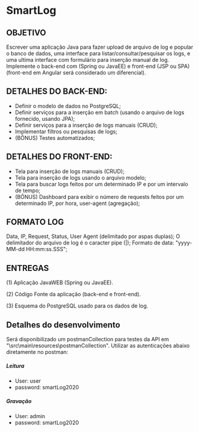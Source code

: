 # SmartLog

OBJETIVO
--------
Escrever uma aplicação Java para fazer upload de arquivo de log e popular o banco de dados,
uma interface para listar/consultar/pesquisar os logs, e uma ultima interface com formulário
para inserção manual de log. Implemente o back-end com (Spring ou JavaEE) e front-end (JSP
ou SPA) (front-end em Angular será considerado um diferencial).

DETALHES DO BACK-END:
-----------
- Definir o modelo de dados no PostgreSQL;
- Definir serviços para a inserção em batch (usando o arquivo de logs fornecido,
usando JPA);
- Definir serviços para a inserção de logs manuais (CRUD);
- Implementar filtros ou pesquisas de logs;
- (BÔNUS) Testes automatizados;

DETALHES DO FRONT-END:
-----------
- Tela para inserção de logs manuais (CRUD);
- Tela para inserção de logs usando o arquivo modelo;
- Tela para buscar logs feitos por um determinado IP e por um intervalo de tempo;
- (BÔNUS) Dashboard para exibir o número de requests feitos por um determinado IP,
por hora, user-agent (agregação);

FORMATO LOG
-----------
Data, IP, Request, Status, User Agent (delimitado por aspas duplas);
O delimitador do arquivo de log é o caracter pipe (|);
Formato de data: "yyyy-MM-dd HH:mm:ss.SSS";

ENTREGAS
--------
(1) Aplicação JavaWEB (Spring ou JavaEE).

(2) Código Fonte da aplicação (back-end e front-end).

(3) Esquema do PostgreSQL usado para os dados de log.

Detalhes do desenvolvimento
--------
Será disponibilizado um postmanCollection para testes da API em "\src\main\resources\postmanCollection".
Utilizar as autenticações abaixo diretamente no postman:
##### Leitura
- User: user
- password: smartLog2020
##### Gravação
- User: admin
- password: smartLog2020

